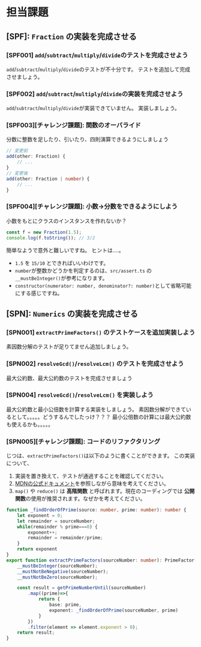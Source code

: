 # 担当課題

## [SPF]: `Fraction` の実装を完成させる

### [SPF001] `add`/`subtract`/`multiply`/`divide`のテストを完成させよう

`add`/`subtract`/`multiply`/`divide`のテストが不十分です。
テストを追加して完成させましょう。

### [SPF002] `add`/`subtract`/`multiply`/`divide`の実装を完成させよう

`add`/`subtract`/`multiply`/`divide`が実装できていません。
実装しましょう。

### [SPF003][チャレンジ課題]: 関数のオーバライド

分数に整数を足したり、引いたり、四則演算できるようにしましょう

```ts
// 変更前
add(other: Fraction) {
    // ...
}
// 変更後
add(other: Fraction | number) {
    // ...
}
```

### [SPF004][チャレンジ課題]: 小数→分数をできるようにしよう

小数をもとにクラスのインスタンスを作れないか？

```ts
const f = new Fraction(1.5);
console.log(f.toString()); // 3/2 
```

簡単なようで意外と難しいですね。
ヒントは....。

* `1.5` を `15/10` とできればいいわけです。
* `number`が整数かどうかを判定するのは、`src/assert.ts` の `__mustBeInteger()`が参考になります。
* `constructor(numerator: number, denominator?: number)`として省略可能にする感じですね。

## [SPN]: `Numerics` の実装を完成させる

### [SPN001] `extractPrimeFactors()` のテストケースを追加実装しよう

素因数分解のテストが足りてません追加しましょう。

### [SPN002] `resolveGcd()`/`resolveLcm()` のテストを完成させよう

最大公約数、最大公約数のテストを完成させましょう

### [SPN004] `resolveGcd()`/`resolveLcm()` を実装しよう

最大公約数と最小公倍数を計算する実装をしましょう。
素因数分解ができているとして。。。。。どうするんでしたっけ？？？
最小公倍数の計算には最大公約数も使えるかも。。。。。

### [SPN005][チャレンジ課題]: コードのリファクタリング

じつは、`extractPrimeFactors()`は以下のように書くことができます。
この実装について、

1. 実装を置き換えて、テストが通過することを確認してください。
2. [MDNの公式ドキュメント](https://developer.mozilla.org/ja/docs/Web/JavaScript/Reference/Global_Objects/Array/map)を参照しながら意味を考えてください。
3. `map()` や `reduce()` は **高階関数** と呼ばれます。現在のコーディングでは **公開関数**の使用が推奨されます。なぜかを考えてください。

```ts
function _findOrderOfPrime(source: number, prime: number): number {
    let exponent = 0;
    let remainder = sourceNumber;
    while(remainder % prime===0) {
        exponent++;
        remainder = remainder/prime;
    }
    return exponent
}
export function extractPrimeFactors(sourceNumber: number): PrimeFactor[] {
    __mustBeInteger(sourceNumber);
    __mustNotBeNegative(sourceNumber);
    __mustNotBeZero(sourceNumber);

    const result = getPrimeNumberUntil(sourceNumber)
        .map((prime)=>{
            return {
                base: prime,
                exponent: _findOrderOfPrime(sourceNumber, prime)
            }
        })
        .filter(element => element.exponent > 0);
    return result;
}
```
